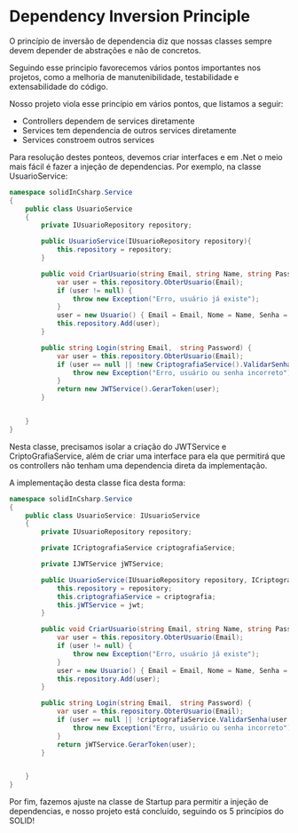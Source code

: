 Dependency Inversion Principle
==============================

O princípio de inversão de dependencia diz que nossas classes sempre devem depender de abstrações e não de concretos.

Seguindo esse principio favorecemos vários pontos importantes nos projetos, como a melhoria de manutenibilidade, testabilidade e extensabilidade do código.

Nosso projeto viola esse princípio em vários pontos, que listamos a seguir:

* Controllers dependem de services diretamente
* Services tem dependencia de outros services diretamente
* Services constroem outros services

Para resolução destes ponteos, devemos criar interfaces e em .Net o meio mais fácil é fazer a injeção de dependencias. Por exemplo, na classe UsuarioService:

```C#
namespace solidInCsharp.Service
{
    public class UsuarioService
    {
        private IUsuarioRepository repository;

        public UsuarioService(IUsuarioRepository repository){ 
            this.repository = repository;
        }

        public void CriarUsuario(string Email, string Name, string Password) {
            var user = this.repository.ObterUsuario(Email);
            if (user != null) {
                throw new Exception("Erro, usuário já existe");
            }
            user = new Usuario() { Email = Email, Nome = Name, Senha = new CriptografiaService().CriptografarSenha(Password)};
            this.repository.Add(user);
        }

        public string Login(string Email,  string Password) {
            var user = this.repository.ObterUsuario(Email);
            if (user == null || !new CriptografiaService().ValidarSenha(user.Senha, Password)) {
                throw new Exception("Erro, usuário ou senha incorreto");
            }
            return new JWTService().GerarToken(user);
        }


    }
}
```

Nesta classe, precisamos isolar a criação do JWTService e CriptoGrafiaService, além de criar uma interface para ela que permitirá que os controllers não tenham uma dependencia direta da implementação.

A implementação desta classe fica desta forma:

```C#
namespace solidInCsharp.Service
{
    public class UsuarioService: IUsuarioService
    {
        private IUsuarioRepository repository;

        private ICriptografiaService criptografiaService;

        private IJWTService jWTService;

        public UsuarioService(IUsuarioRepository repository, ICriptografiaService criptografia, IJWTService jwt){ 
            this.repository = repository;
            this.criptografiaService = criptografia;
            this.jWTService = jwt;
        }

        public void CriarUsuario(string Email, string Name, string Password) {
            var user = this.repository.ObterUsuario(Email);
            if (user != null) {
                throw new Exception("Erro, usuário já existe");
            }
            user = new Usuario() { Email = Email, Nome = Name, Senha = criptografiaService.CriptografarSenha(Password)};
            this.repository.Add(user);
        }

        public string Login(string Email,  string Password) {
            var user = this.repository.ObterUsuario(Email);
            if (user == null || !criptografiaService.ValidarSenha(user.Senha, Password)) {
                throw new Exception("Erro, usuário ou senha incorreto");
            }
            return jWTService.GerarToken(user);
        }


    }
}
```

Por fim, fazemos ajuste na classe de Startup para permitir a injeção de dependencias, e nosso projeto está concluído, seguindo os 5 princípios do SOLID!